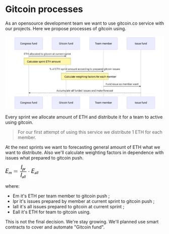 # Gitcoin processes

As an opensource development team we want to use gitcoin.co service with our projects. Here we propose processes of gitcoin using.

![BP diagramm](mermaid/BP_diagramm.svg)

Every sprint we allocate amount of ETH and distribute it for a team to active using gitcoin.

> For our first attempt of using this service we distribute 1 ETH for each member.

At the next sprints we want to forecasting general amount of ETH what we want to distribute. Also we'll calculate weighting factors in dependence with issues what prepared to gitcoin push.

![Calculating](mermaid/ETH_Calc.gif)

where:
- Em it's ETH per team member to gitcoin push ;
- Ipr it's issues prepared by member at current sprint to gitcoin push ;
- Iall it's all issues prepared to gitcoin at current sprint ;
- Eall it's ETH for team to gitcoin using.


This is not the final decision. We're stay growing. We'll planned use smart contracts to cover and automate "Gitcoin fund".
